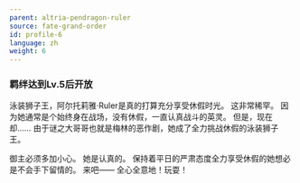 ```yaml
---
parent: altria-pendragon-ruler
source: fate-grand-order
id: profile-6
language: zh
weight: 6
---
```


### 羁绊达到Lv.5后开放

泳装狮子王，阿尔托莉雅·Ruler是真的打算充分享受休假时光。
这非常稀罕。
因为她通常是个始终身在战场，没有休假，一直认真战斗的英灵。
但是，现在却……
由于谜之大哥哥也就是梅林的恶作剧，她成了全力挑战休假的泳装狮子王。

御主必须多加小心。
她是认真的。
保持着平日的严肃态度全力享受休假的她想必是不会手下留情的。
来吧——
全心全意地！玩耍！
